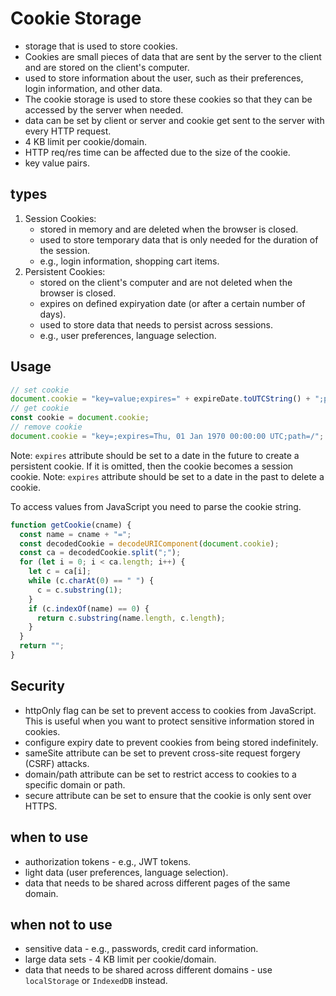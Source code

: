 # Cookie Storage

- storage that is used to store cookies.
- Cookies are small pieces of data that are sent by the server to the client and are stored on the client's computer.
- used to store information about the user, such as their preferences, login information, and other data.
- The cookie storage is used to store these cookies so that they can be accessed by the server when needed.
- data can be set by client or server and cookie get sent to the server with every HTTP request.
- 4 KB limit per cookie/domain.
- HTTP req/res time can be affected due to the size of the cookie.
- key value pairs.

## types

1. Session Cookies:
   - stored in memory and are deleted when the browser is closed.
   - used to store temporary data that is only needed for the duration of the session.
   - e.g., login information, shopping cart items.
2. Persistent Cookies:
   - stored on the client's computer and are not deleted when the browser is closed.
   - expires on defined expiryation date (or after a certain number of days).
   - used to store data that needs to persist across sessions.
   - e.g., user preferences, language selection.

## Usage

```js
// set cookie
document.cookie = "key=value;expires=" + expireDate.toUTCString() + ";path=/";
// get cookie
const cookie = document.cookie;
// remove cookie
document.cookie = "key=;expires=Thu, 01 Jan 1970 00:00:00 UTC;path=/";
```

Note: `expires` attribute should be set to a date in the future to create a persistent cookie. If it is omitted, then the cookie becomes a session cookie.
Note: `expires` attribute should be set to a date in the past to delete a cookie.

To access values from JavaScript you need to parse the cookie string.

```js
function getCookie(cname) {
  const name = cname + "=";
  const decodedCookie = decodeURIComponent(document.cookie);
  const ca = decodedCookie.split(";");
  for (let i = 0; i < ca.length; i++) {
    let c = ca[i];
    while (c.charAt(0) == " ") {
      c = c.substring(1);
    }
    if (c.indexOf(name) == 0) {
      return c.substring(name.length, c.length);
    }
  }
  return "";
}
```

## Security

- httpOnly flag can be set to prevent access to cookies from JavaScript. This is useful when you want to protect sensitive information stored in cookies.
- configure expiry date to prevent cookies from being stored indefinitely.
- sameSite attribute can be set to prevent cross-site request forgery (CSRF) attacks.
- domain/path attribute can be set to restrict access to cookies to a specific domain or path.
- secure attribute can be set to ensure that the cookie is only sent over HTTPS.

## when to use

- authorization tokens - e.g., JWT tokens.
- light data (user preferences, language selection).
- data that needs to be shared across different pages of the same domain.

## when not to use

- sensitive data - e.g., passwords, credit card information.
- large data sets - 4 KB limit per cookie/domain.
- data that needs to be shared across different domains - use `localStorage` or `IndexedDB` instead.
